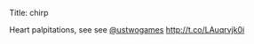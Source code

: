 Title: chirp

Heart palpitations, see see <a href="http://twitter.com/ustwogames">@ustwogames</a> <a href="http://t.co/LAuqrvjk0i">http://t.co/LAuqrvjk0i</a>
